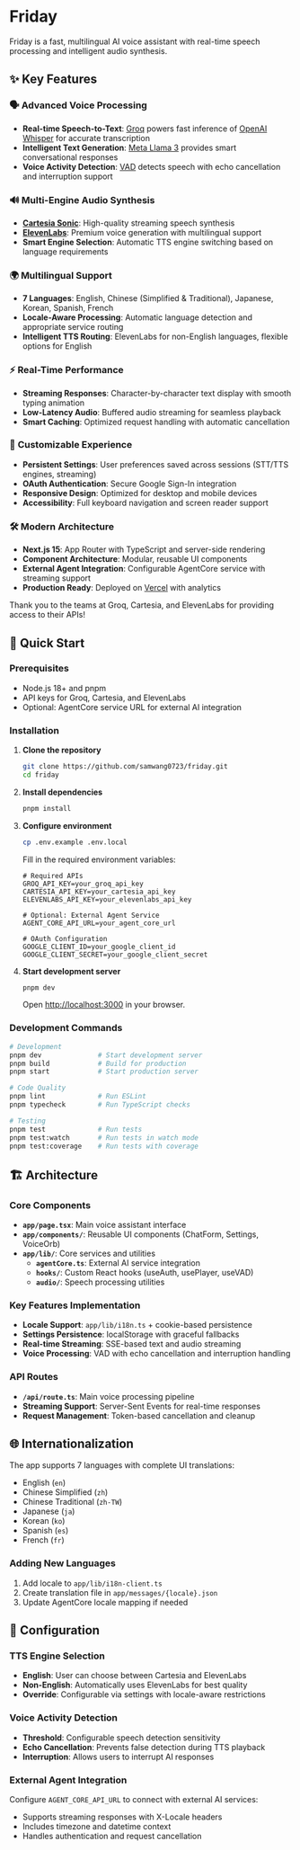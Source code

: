 # Friday

Friday is a fast, multilingual AI voice assistant with real-time speech processing and intelligent audio synthesis.

## ✨ Key Features

### 🗣️ **Advanced Voice Processing**

- **Real-time Speech-to-Text**: [Groq](https://groq.com) powers fast inference of [OpenAI Whisper](https://github.com/openai/whisper) for accurate transcription
- **Intelligent Text Generation**: [Meta Llama 3](https://llama.meta.com/llama3/) provides smart conversational responses
- **Voice Activity Detection**: [VAD](https://www.vad.ricky0123.com/) detects speech with echo cancellation and interruption support

### 🔊 **Multi-Engine Audio Synthesis**

- **[Cartesia Sonic](https://cartesia.ai/sonic)**: High-quality streaming speech synthesis
- **[ElevenLabs](https://elevenlabs.io)**: Premium voice generation with multilingual support
- **Smart Engine Selection**: Automatic TTS engine switching based on language requirements

### 🌍 **Multilingual Support**

- **7 Languages**: English, Chinese (Simplified & Traditional), Japanese, Korean, Spanish, French
- **Locale-Aware Processing**: Automatic language detection and appropriate service routing
- **Intelligent TTS Routing**: ElevenLabs for non-English languages, flexible options for English

### ⚡ **Real-Time Performance**

- **Streaming Responses**: Character-by-character text display with smooth typing animation
- **Low-Latency Audio**: Buffered audio streaming for seamless playback
- **Smart Caching**: Optimized request handling with automatic cancellation

### 🔧 **Customizable Experience**

- **Persistent Settings**: User preferences saved across sessions (STT/TTS engines, streaming)
- **OAuth Authentication**: Secure Google Sign-In integration
- **Responsive Design**: Optimized for desktop and mobile devices
- **Accessibility**: Full keyboard navigation and screen reader support

### 🛠️ **Modern Architecture**

- **Next.js 15**: App Router with TypeScript and server-side rendering
- **Component Architecture**: Modular, reusable UI components
- **External Agent Integration**: Configurable AgentCore service with streaming support
- **Production Ready**: Deployed on [Vercel](https://vercel.com) with analytics

Thank you to the teams at Groq, Cartesia, and ElevenLabs for providing access to their APIs!

## 🚀 Quick Start

### Prerequisites

- Node.js 18+ and pnpm
- API keys for Groq, Cartesia, and ElevenLabs
- Optional: AgentCore service URL for external AI integration

### Installation

1. **Clone the repository**

   ```bash
   git clone https://github.com/samwang0723/friday.git
   cd friday
   ```

2. **Install dependencies**

   ```bash
   pnpm install
   ```

3. **Configure environment**

   ```bash
   cp .env.example .env.local
   ```

   Fill in the required environment variables:

   ```env
   # Required APIs
   GROQ_API_KEY=your_groq_api_key
   CARTESIA_API_KEY=your_cartesia_api_key
   ELEVENLABS_API_KEY=your_elevenlabs_api_key

   # Optional: External Agent Service
   AGENT_CORE_API_URL=your_agent_core_url

   # OAuth Configuration
   GOOGLE_CLIENT_ID=your_google_client_id
   GOOGLE_CLIENT_SECRET=your_google_client_secret
   ```

4. **Start development server**

   ```bash
   pnpm dev
   ```

   Open [http://localhost:3000](http://localhost:3000) in your browser.

### Development Commands

```bash
# Development
pnpm dev              # Start development server
pnpm build            # Build for production
pnpm start            # Start production server

# Code Quality
pnpm lint             # Run ESLint
pnpm typecheck        # Run TypeScript checks

# Testing
pnpm test             # Run tests
pnpm test:watch       # Run tests in watch mode
pnpm test:coverage    # Run tests with coverage
```

## 🏗️ Architecture

### Core Components

- **`app/page.tsx`**: Main voice assistant interface
- **`app/components/`**: Reusable UI components (ChatForm, Settings, VoiceOrb)
- **`app/lib/`**: Core services and utilities
  - **`agentCore.ts`**: External AI service integration
  - **`hooks/`**: Custom React hooks (useAuth, usePlayer, useVAD)
  - **`audio/`**: Speech processing utilities

### Key Features Implementation

- **Locale Support**: `app/lib/i18n.ts` + cookie-based persistence
- **Settings Persistence**: localStorage with graceful fallbacks
- **Real-time Streaming**: SSE-based text and audio streaming
- **Voice Processing**: VAD with echo cancellation and interruption handling

### API Routes

- **`/api/route.ts`**: Main voice processing pipeline
- **Streaming Support**: Server-Sent Events for real-time responses
- **Request Management**: Token-based cancellation and cleanup

## 🌐 Internationalization

The app supports 7 languages with complete UI translations:

- English (`en`)
- Chinese Simplified (`zh`)
- Chinese Traditional (`zh-TW`)
- Japanese (`ja`)
- Korean (`ko`)
- Spanish (`es`)
- French (`fr`)

### Adding New Languages

1. Add locale to `app/lib/i18n-client.ts`
2. Create translation file in `app/messages/{locale}.json`
3. Update AgentCore locale mapping if needed

## 🔧 Configuration

### TTS Engine Selection

- **English**: User can choose between Cartesia and ElevenLabs
- **Non-English**: Automatically uses ElevenLabs for best quality
- **Override**: Configurable via settings with locale-aware restrictions

### Voice Activity Detection

- **Threshold**: Configurable speech detection sensitivity
- **Echo Cancellation**: Prevents false detection during TTS playback
- **Interruption**: Allows users to interrupt AI responses

### External Agent Integration

Configure `AGENT_CORE_API_URL` to connect with external AI services:

- Supports streaming responses with X-Locale headers
- Includes timezone and datetime context
- Handles authentication and request cancellation
